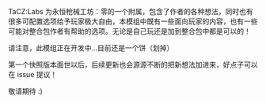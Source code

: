 TaCZ:Labs 为永恒枪械工坊：零的一个附属，包含了作者的各种想法，同时也有很多可配置选项给予玩家极大自由，本模组中既有一些面向玩家的内容，也有一些可能对整合包作者有帮助的选项。无论是自己玩还是加到整合包中都是可以的！

请注意，此模组正在开发中...目前还是一个饼（划掉）

第一个快照版本面世以后，后续更新也会源源不断的把新想法加进来，好点子可以在 issue 提议！

敬请期待 :)
